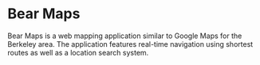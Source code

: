 # Bear Maps
Bear Maps is a web mapping application similar to Google Maps for the Berkeley area. The application features real-time navigation using shortest routes as well as a location search system.
